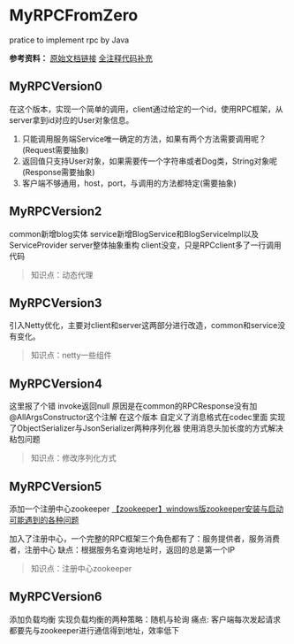 # MyRPCFromZero
pratice to implement rpc by Java

**参考资料：**
[原始文档链接](https://gitee.com/cjwwarren/MyRPCFromZero)
[全注释代码补充](https://blog.csdn.net/fisherish/article/details/122009738)

## MyRPCVersion0
在这个版本，实现一个简单的调用，client通过给定的一个id，使用RPC框架，从server拿到id对应的User对象信息。

1. 只能调用服务端Service唯一确定的方法，如果有两个方法需要调用呢？(Request需要抽象)
2. 返回值只支持User对象，如果需要传一个字符串或者Dog类，String对象呢(Response需要抽象)
3. 客户端不够通用，host，port，与调用的方法都特定(需要抽象)

## MyRPCVersion2
common新增blog实体
service新增BlogService和BlogServiceImpl以及ServiceProvider
server整体抽象重构
client没变，只是RPCclient多了一行调用代码

> 知识点：动态代理

## MyRPCVersion3
引入Netty优化，主要对client和server这两部分进行改造，common和service没有变化。

> 知识点：netty一些组件

## MyRPCVersion4
这里报了个错 invoke返回null  原因是在common的RPCResponse没有加@AllArgsConstructor这个注解
在这个版本 自定义了消息格式在codec里面
实现了ObjectSerializer与JsonSerializer两种序列化器
使用消息头加长度的方式解决粘包问题

> 知识点：修改序列化方式

## MyRPCVersion5
添加一个注册中心zookeeper
[【zookeeper】windows版zookeeper安装与启动 可能遇到的各种问题](https://blog.csdn.net/fisherish/article/details/118974827)

加入了注册中心，一个完整的RPC框架三个角色都有了：服务提供者，服务消费者，注册中心
缺点：根据服务名查询地址时，返回的总是第一个IP

> 知识点：注册中心zookeeper

## MyRPCVersion6
添加负载均衡
实现负载均衡的两种策略：随机与轮询
痛点: 客户端每次发起请求都要先与zookeeper进行通信得到地址，效率低下
